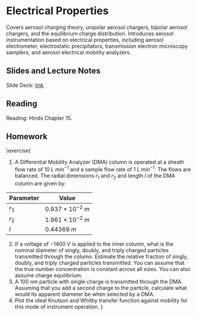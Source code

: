# Electrical Properties

Covers aerosol charging theory, unipolar aerosol chargers, bipolar aerosol chargers, and the equilibrium charge distribution. Introduces aerosol instrumentation based on electrical properties, including aerosol electrometer, electrostatic precipitators, transmission electron microscopy samplers, and aerosol electrical mobility analyzers.

## Slides and Lecture Notes


Slide Deck: [link](https://docs.google.com/presentation/d/12MkhgYKZuCpmkxpE6Kemy_2ISDfQPyfrVbp5EKIZhQ0/edit?usp=sharing)


## Reading 
Reading: Hinds Chapter 15.


## Homework

\exercise{

1. A Differential Mobility Analyzer (DMA) column is operated at a sheath flow rate of $10\;L\; min^{-1}$ and a sample flow rate of $1\;L\;min^{-1}$. The flows are balanced. The radial dimensions $r_1$ and $r_2$ and length $l$ of the DMA column are given by:

|  Parameter         |   Value                   |
|--------------------|---------------------------|
|  $r_1$             |  $0.937\times 10^{-2}\;m$  | 
|  $r_2$             |  $1.961\times 10^{-2}\;m$ | 
|  $l$               |  $0.44369\;m$             | 

2. If a voltage of $-1400\; V$ is applied to the inner column, what is the nominal diameter of singly, doubly, and triply charged particles transmitted through the column. Estimate the relative fraction of singly, doubly, and triply charged particles transmitted. You can assume that the true number concentration is constant across all sizes. You can also assume charge equilibrium.
3. A 100 nm particle with single charge is transmitted through the DMA. Assuming that you add a second charge to the particle, calculate what would its apparent diameter be when selected by a DMA.
4. Plot the ideal Knutson and Whitby transfer function against mobility for this mode of instrument operation.
}
